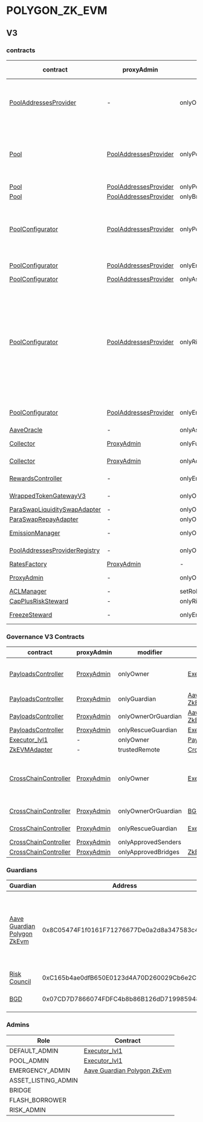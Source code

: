 # POLYGON_ZK_EVM 
## V3 
### contracts
| contract |proxyAdmin |modifier |permission owner |functions |
|----------|----------|----------|----------|----------|
|  [PoolAddressesProvider](https://zkevm.polygonscan.com//address/0x36616cf17557639614c1cdDb356b1B83fc0B2132) |  - |  onlyOwner |  [Executor_lvl1](https://zkevm.polygonscan.com//address/0xe59470B3BE3293534603487E00A44C72f2CD466d) |  setMarketId, setAddress, setAddressAsProxy, setPoolImpl, setPoolConfiguratorImpl, setPriceOracle, setACLManager, setACLAdmin, setPriceOracleSentinel, setPoolDataProvider | |--------|--------|--------|--------|--------|
|  [Pool](https://zkevm.polygonscan.com//address/0xb50201558B00496A145fE76f7424749556E326D8) |  [PoolAddressesProvider](https://zkevm.polygonscan.com//address/0x36616cf17557639614c1cdDb356b1B83fc0B2132) |  onlyPoolConfigurator |  [PoolConfigurator](https://zkevm.polygonscan.com//address/0x7304979ec9E4EaA0273b6A037a31c4e9e5A75D16) |  initReserve, dropReserve, setReserveInterestRateStrategyAddress, setConfiguration, updateBridgeProtocolFee, updateFlashloanPremiums, configureEModeCategory, resetIsolationModeTotalDebt | |--------|--------|--------|--------|--------|
|  [Pool](https://zkevm.polygonscan.com//address/0xb50201558B00496A145fE76f7424749556E326D8) |  [PoolAddressesProvider](https://zkevm.polygonscan.com//address/0x36616cf17557639614c1cdDb356b1B83fc0B2132) |  onlyPoolAdmin |  [Executor_lvl1](https://zkevm.polygonscan.com//address/0xe59470B3BE3293534603487E00A44C72f2CD466d) |  rescueTokens | |--------|--------|--------|--------|--------|
|  [Pool](https://zkevm.polygonscan.com//address/0xb50201558B00496A145fE76f7424749556E326D8) |  [PoolAddressesProvider](https://zkevm.polygonscan.com//address/0x36616cf17557639614c1cdDb356b1B83fc0B2132) |  onlyBridge |   |  mintUnbacked, backUnbacked | |--------|--------|--------|--------|--------|
|  [PoolConfigurator](https://zkevm.polygonscan.com//address/0x7304979ec9E4EaA0273b6A037a31c4e9e5A75D16) |  [PoolAddressesProvider](https://zkevm.polygonscan.com//address/0x36616cf17557639614c1cdDb356b1B83fc0B2132) |  onlyPoolAdmin |  [Executor_lvl1](https://zkevm.polygonscan.com//address/0xe59470B3BE3293534603487E00A44C72f2CD466d) |  dropReserve, dropReserve, updateAToken, updateStableDebtToken, updateVariableDebtToken, setReserveActive, updateBridgeProtocolFee, updateFlashloanPremiumTotal, updateFlashloanPremiumToProtocol | |--------|--------|--------|--------|--------|
|  [PoolConfigurator](https://zkevm.polygonscan.com//address/0x7304979ec9E4EaA0273b6A037a31c4e9e5A75D16) |  [PoolAddressesProvider](https://zkevm.polygonscan.com//address/0x36616cf17557639614c1cdDb356b1B83fc0B2132) |  onlyEmergencyAdmin |  [Aave Guardian Polygon ZkEvm](https://zkevm.polygonscan.com//address/0x8C05474F1f0161F71276677De0a2d8a347583c45) |  setPoolPause | |--------|--------|--------|--------|--------|
|  [PoolConfigurator](https://zkevm.polygonscan.com//address/0x7304979ec9E4EaA0273b6A037a31c4e9e5A75D16) |  [PoolAddressesProvider](https://zkevm.polygonscan.com//address/0x36616cf17557639614c1cdDb356b1B83fc0B2132) |  onlyAssetListingOrPoolAdmins |  [Executor_lvl1](https://zkevm.polygonscan.com//address/0xe59470B3BE3293534603487E00A44C72f2CD466d) |  initReserves | |--------|--------|--------|--------|--------|
|  [PoolConfigurator](https://zkevm.polygonscan.com//address/0x7304979ec9E4EaA0273b6A037a31c4e9e5A75D16) |  [PoolAddressesProvider](https://zkevm.polygonscan.com//address/0x36616cf17557639614c1cdDb356b1B83fc0B2132) |  onlyRiskOrPoolAdmins |  [Executor_lvl1](https://zkevm.polygonscan.com//address/0xe59470B3BE3293534603487E00A44C72f2CD466d) |  setReserveBorrowing, setReserveBorrowing, configureReserveAsCollateral, setReserveStableRateBorrowing, setReserveFreeze, setBorrowableInIsolation, setReserveFactor, setDebtCeiling, setSiloedBorrowing, setBorrowCap, setSupplyCap, setLiquidationProtocolFee, setEModeCategory, setAssetEModeCategory, setUnbackedMintCap, setReserveInterestRateStrategyAddress, setReserveFlashLoaning | |--------|--------|--------|--------|--------|
|  [PoolConfigurator](https://zkevm.polygonscan.com//address/0x7304979ec9E4EaA0273b6A037a31c4e9e5A75D16) |  [PoolAddressesProvider](https://zkevm.polygonscan.com//address/0x36616cf17557639614c1cdDb356b1B83fc0B2132) |  onlyEmergencyOrPoolAdmin |  [Executor_lvl1](https://zkevm.polygonscan.com//address/0xe59470B3BE3293534603487E00A44C72f2CD466d), [Aave Guardian Polygon ZkEvm](https://zkevm.polygonscan.com//address/0x8C05474F1f0161F71276677De0a2d8a347583c45) |  setReservePause | |--------|--------|--------|--------|--------|
|  [AaveOracle](https://zkevm.polygonscan.com//address/0x3e652E97ff339B73421f824F5b03d75b62F1Fb51) |  - |  onlyAssetListingOrPoolAdmins |  [Executor_lvl1](https://zkevm.polygonscan.com//address/0xe59470B3BE3293534603487E00A44C72f2CD466d) |  setAssetSources, setFallbackOracle | |--------|--------|--------|--------|--------|
|  [Collector](https://zkevm.polygonscan.com//address/0xe892E40C92c2E4D281Be59b2E6300F271d824E75) |  [ProxyAdmin](https://zkevm.polygonscan.com//address/0x2f6571d3Eb9a4e350C68C36bCD2afe39530078E2) |  onlyFundsAdmin |  [Executor_lvl1](https://zkevm.polygonscan.com//address/0xe59470B3BE3293534603487E00A44C72f2CD466d) |  approve, transfer, setFundsAdmin, createStream | |--------|--------|--------|--------|--------|
|  [Collector](https://zkevm.polygonscan.com//address/0xe892E40C92c2E4D281Be59b2E6300F271d824E75) |  [ProxyAdmin](https://zkevm.polygonscan.com//address/0x2f6571d3Eb9a4e350C68C36bCD2afe39530078E2) |  onlyAdminOrRecipient |  [ProxyAdmin](https://zkevm.polygonscan.com//address/0x2f6571d3Eb9a4e350C68C36bCD2afe39530078E2), [Executor_lvl1](https://zkevm.polygonscan.com//address/0xe59470B3BE3293534603487E00A44C72f2CD466d) |  withdrawFromStream, cancelStream | |--------|--------|--------|--------|--------|
|  [RewardsController](https://zkevm.polygonscan.com//address/0xaD4F91D26254B6B0C6346b390dDA2991FDE2F20d) |  - |  onlyEmissionManager |  [EmissionManager](https://zkevm.polygonscan.com//address/0xeb0a051be10228213BAEb449db63719d6742F7c4) |  configureAssets, setTransferStrategy, setRewardOracle, setClaimer | |--------|--------|--------|--------|--------|
|  [WrappedTokenGatewayV3](https://zkevm.polygonscan.com//address/0x6c23bAF050ec192afc0B967a93b83e6c5405df43) |  - |  onlyOwner |  [Executor_lvl1](https://zkevm.polygonscan.com//address/0xe59470B3BE3293534603487E00A44C72f2CD466d) |  emergencyTokenTransfer, emergencyEtherTransfer | |--------|--------|--------|--------|--------|
|  [ParaSwapLiquiditySwapAdapter](https://zkevm.polygonscan.com//address/0x589750BA8aF186cE5B55391B0b7148cAD43a1619) |  - |  onlyOwner |  [Executor_lvl1](https://zkevm.polygonscan.com//address/0xe59470B3BE3293534603487E00A44C72f2CD466d) |  rescueTokens | |--------|--------|--------|--------|--------|
|  [ParaSwapRepayAdapter](https://zkevm.polygonscan.com//address/0xBeC519531F0E78BcDdB295242fA4EC5251B38574) |  - |  onlyOwner |  [Executor_lvl1](https://zkevm.polygonscan.com//address/0xe59470B3BE3293534603487E00A44C72f2CD466d) |  rescueTokens | |--------|--------|--------|--------|--------|
|  [EmissionManager](https://zkevm.polygonscan.com//address/0xeb0a051be10228213BAEb449db63719d6742F7c4) |  - |  onlyOwner |  [Executor_lvl1](https://zkevm.polygonscan.com//address/0xe59470B3BE3293534603487E00A44C72f2CD466d) |  setClaimer, setEmissionAdmin, setRewardsController | |--------|--------|--------|--------|--------|
|  [PoolAddressesProviderRegistry](https://zkevm.polygonscan.com//address/0x1236010CECea55998384e795B59815D871f5f94d) |  - |  onlyOwner |  [Executor_lvl1](https://zkevm.polygonscan.com//address/0xe59470B3BE3293534603487E00A44C72f2CD466d) |  registerAddressesProvider, unregisterAddressesProvider | |--------|--------|--------|--------|--------|
|  [RatesFactory](https://zkevm.polygonscan.com//address/0x78946C514C385248b13AAf3056529a99E7E26BFC) |  [ProxyAdmin](https://zkevm.polygonscan.com//address/0x2f6571d3Eb9a4e350C68C36bCD2afe39530078E2) |  - |  - |  - | |--------|--------|--------|--------|--------|
|  [ProxyAdmin](https://zkevm.polygonscan.com//address/0x2f6571d3Eb9a4e350C68C36bCD2afe39530078E2) |  - |  onlyOwner |  [Executor_lvl1](https://zkevm.polygonscan.com//address/0xe59470B3BE3293534603487E00A44C72f2CD466d) |  changeProxyAdmin, upgrade, upgradeAndCall | |--------|--------|--------|--------|--------|
|  [ACLManager](https://zkevm.polygonscan.com//address/0x41585C50524fb8c3899B43D7D797d9486AAc94DB) |  - |  setRoleAdmin |  [Executor_lvl1](https://zkevm.polygonscan.com//address/0xe59470B3BE3293534603487E00A44C72f2CD466d) |   | |--------|--------|--------|--------|--------|
|  [CapPlusRiskSteward](https://zkevm.polygonscan.com//address/0xAe13e4DA0952f0B8fE04E21df53716fCF799a923) |  - |  onlyRiskCouncil |  [Risk Council](https://zkevm.polygonscan.com//address/0xC165b4ae0dfB650E0123d4A70D260029Cb6e2C0f) |  updateCaps | |--------|--------|--------|--------|--------|
|  [FreezeSteward](https://zkevm.polygonscan.com//address/0x33AE1f41546a2e05368Bf789b3d868813c0Ae658) |  - |  onlyEmergencyAdmin |  [Aave Guardian Polygon ZkEvm](https://zkevm.polygonscan.com//address/0x8C05474F1f0161F71276677De0a2d8a347583c45) |  setFreeze | |--------|--------|--------|--------|--------|

### Governance V3 Contracts 
| contract |proxyAdmin |modifier |permission owner |functions |
|----------|----------|----------|----------|----------|
|  [PayloadsController](https://zkevm.polygonscan.com//address/0xa2d22795E0D85D4Cb14Cbb14Df7bb8fec1016615) |  [ProxyAdmin](https://zkevm.polygonscan.com//address/0x2f6571d3Eb9a4e350C68C36bCD2afe39530078E2) |  onlyOwner |  [Executor_lvl1](https://zkevm.polygonscan.com//address/0xe59470B3BE3293534603487E00A44C72f2CD466d) |  updateGasLimit, addVotingPortals, removeVotingPortals, setVotingConfigs, setPowerStrategy | |--------|--------|--------|--------|--------|
|  [PayloadsController](https://zkevm.polygonscan.com//address/0xa2d22795E0D85D4Cb14Cbb14Df7bb8fec1016615) |  [ProxyAdmin](https://zkevm.polygonscan.com//address/0x2f6571d3Eb9a4e350C68C36bCD2afe39530078E2) |  onlyGuardian |  [Aave Guardian Polygon ZkEvm](https://zkevm.polygonscan.com//address/0x8C05474F1f0161F71276677De0a2d8a347583c45) |  rescueVotingPortal, cancelProposal | |--------|--------|--------|--------|--------|
|  [PayloadsController](https://zkevm.polygonscan.com//address/0xa2d22795E0D85D4Cb14Cbb14Df7bb8fec1016615) |  [ProxyAdmin](https://zkevm.polygonscan.com//address/0x2f6571d3Eb9a4e350C68C36bCD2afe39530078E2) |  onlyOwnerOrGuardian |  [Aave Guardian Polygon ZkEvm](https://zkevm.polygonscan.com//address/0x8C05474F1f0161F71276677De0a2d8a347583c45), [Executor_lvl1](https://zkevm.polygonscan.com//address/0xe59470B3BE3293534603487E00A44C72f2CD466d) |  updateGuardian | |--------|--------|--------|--------|--------|
|  [PayloadsController](https://zkevm.polygonscan.com//address/0xa2d22795E0D85D4Cb14Cbb14Df7bb8fec1016615) |  [ProxyAdmin](https://zkevm.polygonscan.com//address/0x2f6571d3Eb9a4e350C68C36bCD2afe39530078E2) |  onlyRescueGuardian |  [Executor_lvl1](https://zkevm.polygonscan.com//address/0xe59470B3BE3293534603487E00A44C72f2CD466d) |   | |--------|--------|--------|--------|--------|
|  [Executor_lvl1](https://zkevm.polygonscan.com//address/0xe59470B3BE3293534603487E00A44C72f2CD466d) |  - |  onlyOwner |  [PayloadsController](https://zkevm.polygonscan.com//address/0xa2d22795E0D85D4Cb14Cbb14Df7bb8fec1016615) |  executeTransaction | |--------|--------|--------|--------|--------|
|  [ZkEVMAdapter](https://zkevm.polygonscan.com//address/0x889c0cc3283DB588A34E89Ad1E8F25B0fc827b4b) |  - |  trustedRemote |  [CrossChainController(Eth)](https://zkevm.polygonscan.com//address/0xEd42a7D8559a463722Ca4beD50E0Cc05a386b0e1) |  receiveMessage | |--------|--------|--------|--------|--------|
|  [CrossChainController](https://zkevm.polygonscan.com//address/0xed7e0874526B9BB9E36C7e9472ed7ed324CEeE3B) |  [ProxyAdmin](https://zkevm.polygonscan.com//address/0x2f6571d3Eb9a4e350C68C36bCD2afe39530078E2) |  onlyOwner |  [Executor_lvl1](https://zkevm.polygonscan.com//address/0xe59470B3BE3293534603487E00A44C72f2CD466d) |  approveSenders, removeSenders, enableBridgeAdapters, disableBridgeAdapters, updateMessagesValidityTimestamp, allowReceiverBridgeAdapters, disallowReceiverBridgeAdapters | |--------|--------|--------|--------|--------|
|  [CrossChainController](https://zkevm.polygonscan.com//address/0xed7e0874526B9BB9E36C7e9472ed7ed324CEeE3B) |  [ProxyAdmin](https://zkevm.polygonscan.com//address/0x2f6571d3Eb9a4e350C68C36bCD2afe39530078E2) |  onlyOwnerOrGuardian |  [BGD](https://zkevm.polygonscan.com//address/0x07CD7D7866074FDFC4b8b86B126dD7199859483a), [Executor_lvl1](https://zkevm.polygonscan.com//address/0xe59470B3BE3293534603487E00A44C72f2CD466d) |  retryEnvelope, retryTransaction, updateGuardian | |--------|--------|--------|--------|--------|
|  [CrossChainController](https://zkevm.polygonscan.com//address/0xed7e0874526B9BB9E36C7e9472ed7ed324CEeE3B) |  [ProxyAdmin](https://zkevm.polygonscan.com//address/0x2f6571d3Eb9a4e350C68C36bCD2afe39530078E2) |  onlyRescueGuardian |  [Executor_lvl1](https://zkevm.polygonscan.com//address/0xe59470B3BE3293534603487E00A44C72f2CD466d) |  emergencyTokenTransfer, emergencyEtherTransfer | |--------|--------|--------|--------|--------|
|  [CrossChainController](https://zkevm.polygonscan.com//address/0xed7e0874526B9BB9E36C7e9472ed7ed324CEeE3B) |  [ProxyAdmin](https://zkevm.polygonscan.com//address/0x2f6571d3Eb9a4e350C68C36bCD2afe39530078E2) |  onlyApprovedSenders |   |  forwardMessage | |--------|--------|--------|--------|--------|
|  [CrossChainController](https://zkevm.polygonscan.com//address/0xed7e0874526B9BB9E36C7e9472ed7ed324CEeE3B) |  [ProxyAdmin](https://zkevm.polygonscan.com//address/0x2f6571d3Eb9a4e350C68C36bCD2afe39530078E2) |  onlyApprovedBridges |  [ZkEVMAdapter](https://zkevm.polygonscan.com//address/0x889c0cc3283DB588A34E89Ad1E8F25B0fc827b4b) |  receiveCrossChainMessage | |--------|--------|--------|--------|--------|

### Guardians 
| Guardian |Address |Owners |
|----------|----------|----------|
|  [Aave Guardian Polygon ZkEvm](https://zkevm.polygonscan.com//address/0x8C05474F1f0161F71276677De0a2d8a347583c45) |  0x8C05474F1f0161F71276677De0a2d8a347583c45 |  [0xf71fc92e2949ccF6A5Fd369a0b402ba80Bc61E02](https://zkevm.polygonscan.com//address/0xf71fc92e2949ccF6A5Fd369a0b402ba80Bc61E02), [0x329c54289Ff5D6B7b7daE13592C6B1EDA1543eD4](https://zkevm.polygonscan.com//address/0x329c54289Ff5D6B7b7daE13592C6B1EDA1543eD4), [0xb647055A9915bF9c8021a684E175A353525b9890](https://zkevm.polygonscan.com//address/0xb647055A9915bF9c8021a684E175A353525b9890), [0x4C30E33758216aD0d676419c21CB8D014C68099f](https://zkevm.polygonscan.com//address/0x4C30E33758216aD0d676419c21CB8D014C68099f), [0xF0BA0fF18498F6fab57b8286006F9512D6aE2565](https://zkevm.polygonscan.com//address/0xF0BA0fF18498F6fab57b8286006F9512D6aE2565), [0x80F11A20cd3855cAe3640558Ff320401EE970cFa](https://zkevm.polygonscan.com//address/0x80F11A20cd3855cAe3640558Ff320401EE970cFa), [0x5bE3E96Cdc3A97628bD7308d3588B9a474F4A54d](https://zkevm.polygonscan.com//address/0x5bE3E96Cdc3A97628bD7308d3588B9a474F4A54d), [0x585E06CA576D0565a035301819FD2cfD7104c1E8](https://zkevm.polygonscan.com//address/0x585E06CA576D0565a035301819FD2cfD7104c1E8), [0x285b7EEa81a5B66B62e7276a24c1e0F83F7409c1](https://zkevm.polygonscan.com//address/0x285b7EEa81a5B66B62e7276a24c1e0F83F7409c1), [0xbd4DCfA978c6D0d342cE36809AfFFa49d4B7f1F7](https://zkevm.polygonscan.com//address/0xbd4DCfA978c6D0d342cE36809AfFFa49d4B7f1F7) | |--------|--------|--------|
|  [Risk Council](https://zkevm.polygonscan.com//address/0xC165b4ae0dfB650E0123d4A70D260029Cb6e2C0f) |  0xC165b4ae0dfB650E0123d4A70D260029Cb6e2C0f |  [0x5d49dBcdd300aECc2C311cFB56593E71c445d60d](https://zkevm.polygonscan.com//address/0x5d49dBcdd300aECc2C311cFB56593E71c445d60d), [0x6A44dfA9277837BC910CeDa563389cDeB5F76855](https://zkevm.polygonscan.com//address/0x6A44dfA9277837BC910CeDa563389cDeB5F76855) | |--------|--------|--------|
|  [BGD](https://zkevm.polygonscan.com//address/0x07CD7D7866074FDFC4b8b86B126dD7199859483a) |  0x07CD7D7866074FDFC4b8b86B126dD7199859483a |  [0xf71fc92e2949ccF6A5Fd369a0b402ba80Bc61E02](https://zkevm.polygonscan.com//address/0xf71fc92e2949ccF6A5Fd369a0b402ba80Bc61E02), [0x5811d9FF80ff4B73A8F9bA42A6082FaB82E89Ea7](https://zkevm.polygonscan.com//address/0x5811d9FF80ff4B73A8F9bA42A6082FaB82E89Ea7), [0x0650302887619fa7727D8BD480Cda11A638B219B](https://zkevm.polygonscan.com//address/0x0650302887619fa7727D8BD480Cda11A638B219B) | |--------|--------|--------|

### Admins 
| Role |Contract |
|----------|----------|
|  DEFAULT_ADMIN |  [Executor_lvl1](https://zkevm.polygonscan.com//address/0xe59470B3BE3293534603487E00A44C72f2CD466d) | |--------|--------|
|  POOL_ADMIN |  [Executor_lvl1](https://zkevm.polygonscan.com//address/0xe59470B3BE3293534603487E00A44C72f2CD466d) | |--------|--------|
|  EMERGENCY_ADMIN |  [Aave Guardian Polygon ZkEvm](https://zkevm.polygonscan.com//address/0x8C05474F1f0161F71276677De0a2d8a347583c45) | |--------|--------|
|  ASSET_LISTING_ADMIN |   | |--------|--------|
|  BRIDGE |   | |--------|--------|
|  FLASH_BORROWER |   | |--------|--------|
|  RISK_ADMIN |   | |--------|--------|

